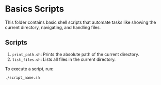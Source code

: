 # Basics Scripts
This folder contains basic shell scripts that automate tasks like showing the current directory, navigating, and handling files.

## Scripts
1. `print_path.sh`: Prints the absolute path of the current directory.
2. `list_files.sh`: Lists all files in the current directory.

To execute a script, run:
```bash
./script_name.sh

